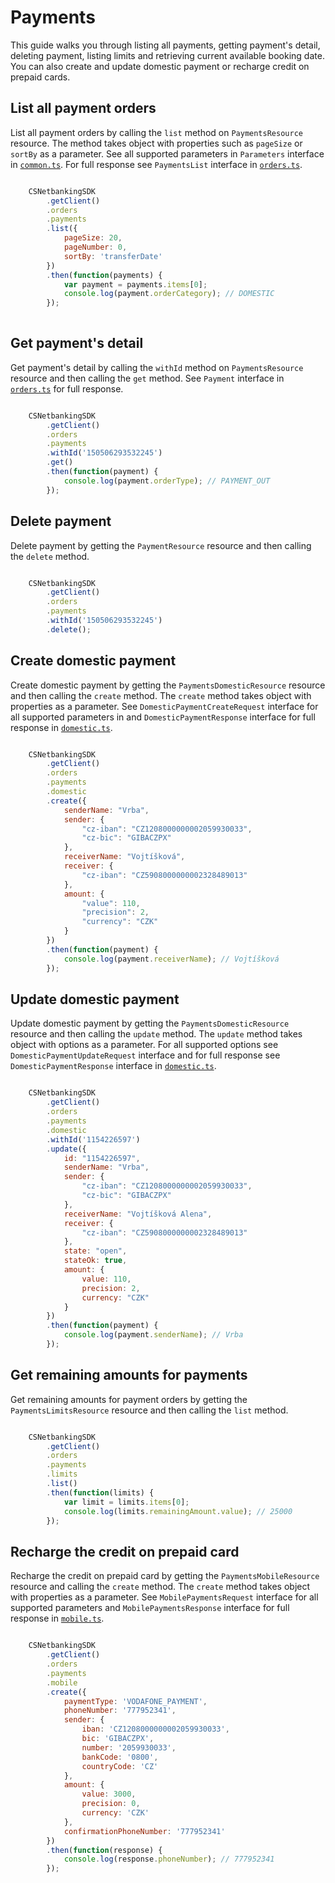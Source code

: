 # Payments

This guide walks you through listing all payments, getting payment's detail, deleting payment, listing limits and retrieving current available booking date. You can also create and update domestic payment or recharge credit on prepaid cards. 

## List all payment orders

List all payment orders by calling the `list` method on `PaymentsResource` resource. The method takes object with properties such as `pageSize` or `sortBy` as a parameter. See all supported parameters in `Parameters` interface in [`common.ts`](../lib/common.ts). For full response see `PaymentsList` interface in [`orders.ts`](../lib/orders/orders.ts).  

```javascript

    CSNetbankingSDK
        .getClient()
        .orders
        .payments
        .list({
            pageSize: 20,
            pageNumber: 0,
            sortBy: 'transferDate'
        })
        .then(function(payments) {
            var payment = payments.items[0];
            console.log(payment.orderCategory); // DOMESTIC
        });
    
```

## Get payment's detail

Get payment's detail by calling the `withId` method on `PaymentsResource` resource and then calling the `get` method. See `Payment` interface in [`orders.ts`](../lib/orders.ts) for full response.

```javascript

    CSNetbankingSDK
        .getClient()
        .orders
        .payments
        .withId('150506293532245')
        .get()
        .then(function(payment) {
            console.log(payment.orderType); // PAYMENT_OUT
        });

```

## Delete payment

Delete payment by getting the `PaymentResource` resource and then calling the `delete` method.

```javascript

    CSNetbankingSDK
        .getClient()
        .orders
        .payments
        .withId('150506293532245')
        .delete();

```

## Create domestic payment

Create domestic payment by getting the `PaymentsDomesticResource` resource and then calling the `create` method. The `create` method takes object with properties as a parameter. See `DomesticPaymentCreateRequest` interface for all supported parameters in and `DomesticPaymentResponse` interface for full response in [`domestic.ts`](../lib/orders/domestic.ts).

```javascript

    CSNetbankingSDK
        .getClient()
        .orders
        .payments
        .domestic
        .create({
            senderName: "Vrba",
            sender: {
                "cz-iban": "CZ1208000000002059930033",
                "cz-bic": "GIBACZPX"
            },
            receiverName: "Vojtíšková",
            receiver: {
                "cz-iban": "CZ5908000000002328489013"
            },
            amount: {
                "value": 110,
                "precision": 2,
                "currency": "CZK"
            }
        })
        .then(function(payment) {
            console.log(payment.receiverName); // Vojtíšková
        });

```

## Update domestic payment

Update domestic payment by getting the `PaymentsDomesticResource` resource and then calling the `update` method. The `update` method takes object with options as a parameter. For all supported options see `DomesticPaymentUpdateRequest` interface and for full response see `DomesticPaymentResponse` interface in [`domestic.ts`](../lib/orders/domestic.ts).

```javascript

    CSNetbankingSDK
        .getClient()
        .orders
        .payments
        .domestic
        .withId('1154226597')
        .update({
            id: "1154226597",
            senderName: "Vrba",
            sender: {
                "cz-iban": "CZ1208000000002059930033",
                "cz-bic": "GIBACZPX"
            },
            receiverName: "Vojtíšková Alena",
            receiver: {
                "cz-iban": "CZ5908000000002328489013"
            },
            state: "open",
            stateOk: true,
            amount: {
                value: 110,
                precision: 2,
                currency: "CZK"
            }
        })
        .then(function(payment) {
            console.log(payment.senderName); // Vrba 
        });

```

## Get remaining amounts for payments

Get remaining amounts for payment orders by getting the `PaymentsLimitsResource` resource and then calling the `list` method.

```javascript

    CSNetbankingSDK
        .getClient()
        .orders
        .payments
        .limits
        .list()
        .then(function(limits) {
            var limit = limits.items[0];
            console.log(limits.remainingAmount.value); // 25000 
        });
```

## Recharge the credit on prepaid card

Recharge the credit on prepaid card by getting the `PaymentsMobileResource` resource and calling the `create` method. The `create` method takes object with properties as a parameter. See `MobilePaymentsRequest` interface for all supported parameters and `MobilePaymentsResponse` interface for full response in [`mobile.ts`](../lib/orders/mobile.ts).

```javascript

    CSNetbankingSDK
        .getClient()
        .orders
        .payments
        .mobile
        .create({
            paymentType: 'VODAFONE_PAYMENT',
            phoneNumber: '777952341',
            sender: {
                iban: 'CZ1208000000002059930033',
                bic: 'GIBACZPX',
                number: '2059930033',
                bankCode: '0800',
                countryCode: 'CZ'
            },
            amount: {
                value: 3000,
                precision: 0,
                currency: 'CZK'
            },
            confirmationPhoneNumber: '777952341'
        })
        .then(function(response) {
            console.log(response.phoneNumber); // 777952341 
        });

```